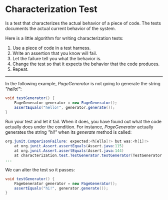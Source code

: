# Characterization Test
Is a test that characterizes the actual behavior of a piece of code. The tests documents the actual current behavior of the system.

Here is a little algorithm for writing characterization tests:
1. Use a piece of code in a test harness.
2. Write an assertion that you know will fail.
3. Let the failure tell you what the behavior is.
4. Change the test so that it expects the behavior that the code produces.
5. Repeat.

---
In the following example, _PageGenerator_ is not going to generate the string _"hello!"_:

```java
void testGenerator() {
	PageGenerator generator = new PageGenerator();
	assertEquals("hello!", generator.generate());
}
```
Run your test and let it fail. When it does, you have found out what the code actually does under the condition. 
For instance, _PageGenerator_ actually generates the string _"hi!"_ when its _generate_ method is called:

```java
org.junit.ComparisonFailure: expected:<h[ello]!> but was:<h[i]!>
	at org.junit.Assert.assertEquals(Assert.java:115)
	at org.junit.Assert.assertEquals(Assert.java:144)
	at characterization.test.TestGenerator.testGenerator(TestGenerator.java:11)
...
```

We can alter the test so it passes:

```java
void testGenerator() {
	PageGenerator generator = new PageGenerator();
	assertEquals("hi!", generator.generate());
}
```